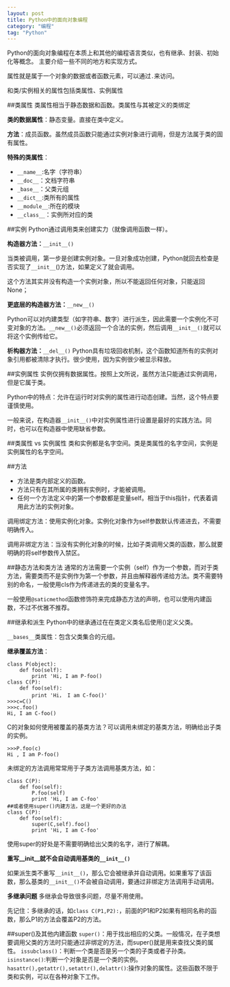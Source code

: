 ```yaml
---
layout: post
title: Python中的面向对象编程
category: "编程"
tag: "Python"
---
```


Python的面向对象编程在本质上和其他的编程语言类似，也有继承、封装、初始化等概念。
主要介绍一些不同的地方和实现方式。


属性就是属于一个对象的数据或者函数元素，可以通过`.`来访问。

和类/实例相关的属性包括类属性、实例属性

##类属性
类属性相当于静态数据和函数。类属性与其被定义的类绑定

**类的数据属性**：静态变量。直接在类中定义。

**方法**：成员函数。虽然成员函数只能通过实例对象进行调用，但是方法属于类的固有属性。

**特殊的类属性**：
- `__name__`:名字（字符串）
- `__doc__`：文档字符串
- `_base__`：父类元组
- `__dict__`:类所有的属性
- `__module__`:所在的模块
- `__class__`：实例所对应的类

##实例
Python通过调用类来创建实力（就像调用函数一样）。

**构造器方法：**`__init__()`

当类被调用，第一步是创建实例对象。一旦对象成功创建，Python就回去检查是否实现了`__init__`()方法，如果定义了就会调用。

这个方法其实并没有构造一个实例对象，所以不能返回任何对象，只能返回None；

**更底层的构造器方法：**`__new__()`

Python可以对内建类型（如字符串、数字）进行派生，因此需要一个实例化不可变对象的方法。`__new__()`必须返回一个合法的实例，然后调用`__init__()`就可以将这个实例传给它。


**析构器方法：**`__del__()`
Python具有垃圾回收机制，这个函数知道所有的实例对象引用都被清除才执行。很少使用，因为实例很少被显示释放。

##实例属性
实例仅拥有数据属性。按照上文所说，虽然方法只能通过实例调用，但是它属于类。

Python中的特点：允许在运行时对实例的属性进行动态创建。当然，这个特点要谨慎使用。

一般来说，在构造器`__init__()`中对实例属性进行设置是最好的实践方法。同时，也可以在构造器中使用缺省参数。


##类属性 vs 实例属性
类和实例都是名字空间。类是类属性的名字空间，实例是实例属性的名字空间。

##方法
- 方法是类内部定义的函数。
- 方法只有在其所属的类拥有实例时，才能被调用。
- 任何一个方法定义中的第一个参数都是变量self。相当于this指针，代表着调用此方法的实例对象。

调用绑定方法：使用实例化对象。实例化对象作为self参数默认传递进去，不需要明确传入。

调用非绑定方法：当没有实例化对象的时候，比如子类调用父类的函数，那么就要明确的将self参数传入禁区。

##静态方法和类方法
通常的方法需要一个实例（self）作为一个参数，而对于类方法，需要类而不是实例作为第一个参数，并且由解释器传递给方法。类不需要特别的命名，一般使用cls作为传递进去的类的变量名字。

一般使用`@saticmethod`函数修饰符来完成静态方法的声明，也可以使用内建函数，不过不优雅不推荐。


##继承和派生
Python中的继承通过在在类定义类名后使用()定义父类。

`__bases__`类属性：包含父类集合的元组。

**继承覆盖方法**：


```
class P(object):
    def foo(self):
        print 'Hi, I am P-foo()
class C(P):
    def foo(self):
        print 'Hi， I am C-foo()'
>>>c=C()
>>>c.foo()
Hi, I am C-foo()
```

C的对象如何使用被覆盖的基类方法？可以调用未绑定的基类方法，明确给出子类的实例。

```
>>>P.foo(c)
Hi , I am P-foo()
```

未绑定的方法调用常常用于子类方法调用基类方法，如：

```
class C(P):
    def foo(self):
        P.foo(self)
        print 'Hi, I am C-foo'
##或者使用super()内建方法，这是一个更好的办法
class C(P):
    def foo(self):
        super(C,self).foo()
        print 'Hi, I am C-foo'
```

使用super的好处是不需要明确给出父类的名字，进行了解耦。

**重写__init__就不会自动调用基类的`__init__()`**

如果派生类不重写`__init__()`，那么它会被继承并自动调用。如果重写了该函数，那么基类的`__init__()`不会被自动调用，要通过非绑定方法调用手动调用。

**多继承问题**
多继承会导致很多问题，尽量不用使用。

先记住：多继承的话，如`class C(P1,P2):`，前面的P1和P2如果有相同名称的函数，那么P1的方法会覆盖P2的方法。

##super()及其他内建函数
`super()`：用于找出相应的父类。一般情况，在子类想要调用父类的方法时只能通过非绑定的方法，而super()就是用来查找父类的属性。
`issubclass()`：判断一个类是否是另一个类的子类或者子孙类。
`isinstance()`:判断一个对象是否是一个类的实例。
`hasattr(),getattr(),setattr(),delattr()`:操作对象的属性。这些函数不限于类和实例，可以在各种对象下工作。

